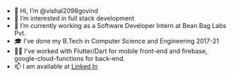- 👋 Hi, I’m @vishal2098govind
- 👀 I’m interested in full stack development
- 🌱 I’m currently working as a Software Developer Intern at Bean Bag Labs Pvt.
- 🎓 I've done my B.Tech in Computer Science and Engineering 2017-21
- 👩‍💻 I've worked with Flutter/Dart for mobile front-end and firebase, google-cloud-functions for back-end.
- 📫 I am available at [Linked In](https://www.linkedin.com/in/vishal-govind-0702b416b/)

<!---
vishal2098govind/vishal2098govind is a ✨ special ✨ repository because its `README.md` (this file) appears on your GitHub profile.
You can click the Preview link to take a look at your changes.
--->
